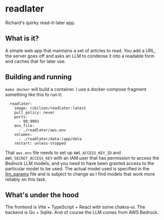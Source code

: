 # readlater

Richard's quirky read-it-later app.

## What is it?

A simple web app that maintains a set of articles to read. You add a URL,
the server goes off and asks an LLM to condense it into a readable form
 and caches that for later use.

## Building and running

`make docker` will build a container. I use a docker-compose fragment something
like this to run it:

```
  readlater:
    image: rcbilson/readlater:latest
    pull_policy: never
    ports:
      - 80:9093
    env_file:
      - ./readlater/aws.env
    volumes:
      - ./readlater/data:/app/data
    restart: unless-stopped
```

That `aws.env` file needs to set up `AWS_ACCESS_KEY_ID` and
`AWS_SECRET_ACCESS_KEY` with an IAM user that has permission to access the
Bedrock LLM models, and you need to have been granted access to the particular
model to be used. The actual model used is specified in the
[llm_params](backend/cmd/server/llm_params.go) file and is subject to change as
I find models that work more reliably on this task.

## What's under the hood

The frontend is Vite + TypeScript + React with some chakra-ui. The backend is
Go + Sqlite. And of course the LLM comes from AWS Bedrock.
